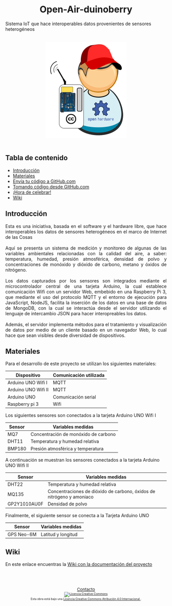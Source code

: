 <h1 align="center">
  Open-Air-duinoberry
</h1>
Sistema IoT que hace interoperables datos provenientes de sensores heterogéneos
<br><br>
<p align="center">
  <img src="/nodeJS/sensores/public/img/airduinoberry.png">
  <br><br>
</p>

## Tabla de contenido ##
  - [Introducción](#introducción)
  - [Materiales](#materiales)
  - [Envía tu código a GitHub.com](#envía-tu-código-a-githubcom)
  - [Tomando código desde GitHub.com](#tomando-código-desde-githubcom)
  - [¡Hora de celebrar!](#hora-de-celebrar)
  - [Wiki](#wiki)
  
  ## Introducción ##

<p align="justify">
  Esta es una iniciativa, basada en el software y el hardware libre, que hace interoperables los datos de sensores heterogéneos en el marco de Internet de las Cosas
  <br><br>
   Aquí se presenta un sistema de medición y monitoreo de algunas de las variables ambientales relacionadas con la calidad del aire, a saber: temperatura, humedad, presión atmosférica, densidad de polvo y concentraciones de monóxido y dióxido de carbono, metano y óxidos de nitrógeno. 
   <br><br>
Los datos capturados por los sensores son integrados mediante el microcontrolador central de una tarjeta Arduino, la cual establece comunicación Wifi con un servidor Web, embebido en una Raspberry Pi 3, que mediante el uso del protocolo MQTT y el entorno de ejecución para JavaScript, NodeJS, facilita la inserción de los datos en una base de datos de MongoDB, con la cual se interactúa desde el servidor utilizando el lenguaje de intercambio JSON para hacer interopreables los datos. 
   <br><br>
Además, el servidor implementa métodos para el tratamiento y visualización de datos por medio de un cliente basado en un navegador Web, lo cual hace que sean visibles desde diversidad de dispositivos.
  </p>
  
  ## Materiales ##
<p align="justify">
  Para el desarrollo de este proyecto se utilizan los siguientes materiales:
  </p>
 

| Dispositivo | Comunicación utilizada |
| ----- | ----- |
| Arduino UNO Wifi I | MQTT |
| Arduino UNO Wifi II | MQTT |
| Arduino UNO | Comunicación serial |
| Raspberry pi 3 | Wifi |


Los siguientes sensores son conectados a la tarjeta Arduino UNO Wifi I

| Sensor|  Variables medidas|
| ----- | ---- |
| MQ7 |  Concentración de monóxido de carbono |
| DHT11 | Temperatura y humedad relativa |
| BMP180 | Presión atmosférica y temperatura |

A continuación se muestran los sensores conectados a la tarjeta Arduino UNO Wifi II

| Sensor|  Variables medidas|
| ----- |  ---- |
| DHT22 |  Temperatura y humedad relativa |
| MQ135 |  Concentraciones de dióxido de carbono, óxidos de nitrógeno y amoniaco |
| GP2Y1010AU0F | Densidad de polvo |

Finalmente, el siguiente sensor se conecta a la Tarjeta Arduino UNO

| Sensor | Variables medidas|
| ----- | ---- |
| GPS Neo-6M |  Latitud y longitud |

  
  
  ## Wiki ##
  
En este enlace encuentras la [Wiki con la documentación del proyecto](https://github.com/alexei8a/Open-Air-duinoberry/wiki)



  <br><br>

<footer  style="font-size: xx-small">
						<div align="center">
							<a href="mailto:agochoad@unal.edu.co" style="font-size: small">Contacto</a>
							<br>
								<a rel="license" href="http://creativecommons.org/licenses/by/4.0/" >
									<img alt="Licencia Creative Commons" style="border-width:0;width:60px;height:auto" src="https://i.creativecommons.org/l/by/4.0/88x31.png" />
								</a>
								<br />
									Esta obra está bajo una <a rel="license" href="http://creativecommons.org/licenses/by/4.0/">
									Licencia Creative Commons Atribución 4.0 Internacional
								</a>.
							</br>
						</div>
					</footer>
